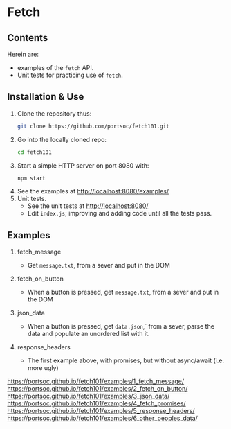 # Fetch

## Contents
Herein are:
  * examples of the `fetch` API.
  * Unit tests for practicing use of `fetch`.

## Installation & Use
1. Clone the repository thus:
   ```bash
   git clone https://github.com/portsoc/fetch101.git
   ```
2. Go into the locally cloned repo:
   ```bash
   cd fetch101
   ```
3. Start a simple HTTP server on port 8080 with:
   ```bash
   npm start
   ```
4. See the examples at [http://localhost:8080/examples/](http://localhost:8080/examples/)
5. Unit tests.
   * See the unit tests at [http://localhost:8080/](http://localhost:8080/)
   * Edit `index.js`; improving and adding code until all the tests pass.

## Examples
1. fetch_message
    * Get `message.txt`, from a sever and put in the DOM

2. fetch_on_button
    * When a button is pressed, get `message.txt`, from a sever and put in the DOM

3. json_data
    * When a button is pressed, get `data.json`,` from a sever, parse the data and populate an unordered list with it.

4. response_headers
    * The first example above, with promises, but without async/await (i.e. more ugly)

https://portsoc.github.io/fetch101/examples/1_fetch_message/
https://portsoc.github.io/fetch101/examples/2_fetch_on_button/
https://portsoc.github.io/fetch101/examples/3_json_data/
https://portsoc.github.io/fetch101/examples/4_fetch_promises/
https://portsoc.github.io/fetch101/examples/5_response_headers/
https://portsoc.github.io/fetch101/examples/6_other_peoples_data/
